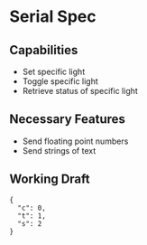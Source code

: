 # Serial Spec

## Capabilities

- Set specific light
- Toggle specific light
- Retrieve status of specific light

## Necessary Features

- Send floating point numbers
- Send strings of text

## Working Draft

    {
      "c": 0,
      "t": 1,
      "s": 2
    }
